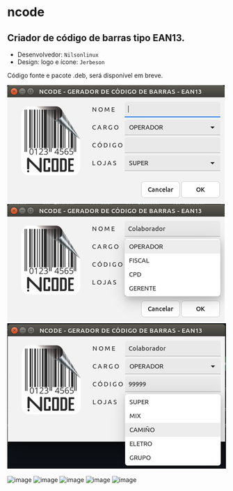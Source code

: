 # ncode
## Criador de código de barras tipo EAN13.

* Desenvolvedor: ```Nilsonlinux```  
* Design: logo e ícone: ```Jerbeson```   

Código fonte e pacote .deb, será disponível em breve.

![NCODE](https://github.com/nilsonlinux/ncode/blob/main/img/ncode.png)
![NCODE](https://github.com/nilsonlinux/ncode/blob/main/img/ncode1.png)
![NCODE](https://github.com/nilsonlinux/ncode/blob/main/img/ncode2.png)

![image](https://user-images.githubusercontent.com/22534130/110146298-277f2d80-7db9-11eb-9552-5eddb83ee17d.png)
![image](https://user-images.githubusercontent.com/22534130/110146474-63b28e00-7db9-11eb-8498-63066791fe0e.png)
![image](https://user-images.githubusercontent.com/22534130/110146723-a96f5680-7db9-11eb-92ae-2596f4adcdc9.png)
![image](https://user-images.githubusercontent.com/22534130/110147133-12ef6500-7dba-11eb-8e77-4a739f3f9204.png)
![image](https://user-images.githubusercontent.com/22534130/110147519-8b562600-7dba-11eb-8183-63a59eea302b.png)






